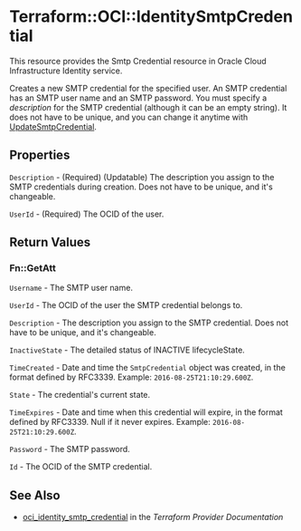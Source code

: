 # Terraform::OCI::IdentitySmtpCredential

This resource provides the Smtp Credential resource in Oracle Cloud Infrastructure Identity service.

Creates a new SMTP credential for the specified user. An SMTP credential has an SMTP user name and an SMTP password.
You must specify a *description* for the SMTP credential (although it can be an empty string). It does not
have to be unique, and you can change it anytime with
[UpdateSmtpCredential](https://docs.cloud.oracle.com/iaas/api/#/en/identity/20160918/SmtpCredentialSummary/UpdateSmtpCredential).

## Properties

`Description` - (Required) (Updatable) The description you assign to the SMTP credentials during creation. Does not have to be unique, and it's changeable.

`UserId` - (Required) The OCID of the user.


## Return Values

### Fn::GetAtt

`Username` - The SMTP user name.

`UserId` - The OCID of the user the SMTP credential belongs to.

`Description` - The description you assign to the SMTP credential. Does not have to be unique, and it's changeable.

`InactiveState` - The detailed status of INACTIVE lifecycleState.

`TimeCreated` - Date and time the `SmtpCredential` object was created, in the format defined by RFC3339.  Example: `2016-08-25T21:10:29.600Z`.

`State` - The credential's current state.

`TimeExpires` - Date and time when this credential will expire, in the format defined by RFC3339. Null if it never expires.  Example: `2016-08-25T21:10:29.600Z`.

`Password` - The SMTP password.

`Id` - The OCID of the SMTP credential.

## See Also

* [oci_identity_smtp_credential](https://www.terraform.io/docs/providers/oci/r/identity_smtp_credential.html) in the _Terraform Provider Documentation_